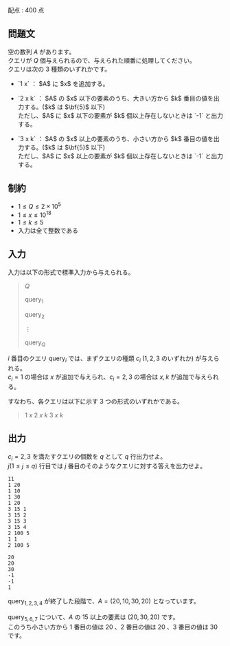 配点 : $400$ 点

## 問題文

空の数列 $A$ があります。<br>
クエリが $Q$ 個与えられるので、与えられた順番に処理してください。<br>
クエリは次の $3$ 種類のいずれかです。  

- <p>`1 x` ： $A$ に $x$ を追加する。  </p>
- <p>`2 x k` ： $A$ の $x$ 以下の要素のうち、大きい方から $k$ 番目の値を出力する。($k$ は $\bf{5}$ 以下)<br>
    ただし、$A$ に $x$ 以下の要素が $k$ 個以上存在しないときは `-1` と出力する。  </p>
- <p>`3 x k` ： $A$ の $x$ 以上の要素のうち、小さい方から $k$ 番目の値を出力する。($k$ は $\bf{5}$ 以下)<br>
    ただし、$A$ に $x$ 以上の要素が $k$ 個以上存在しないときは `-1` と出力する。  </p>

## 制約

- $1\leq Q \leq 2\times 10^5$
- $1\leq x\leq 10^{18}$
- $1\leq k\leq 5$
- 入力は全て整数である

## 入力

入力は以下の形式で標準入力から与えられる。

> $Q$
> 
> $\text{query}_1$
> 
> $\text{query}_2$
> 
> $\vdots$
> 
> $\text{query}_Q$

$i$ 番目のクエリ $\text{query}_i$ では、まずクエリの種類 $c_i$ ($1,2,3$ のいずれか) が与えられる。<br>
$c_i=1$ の場合は $x$ が追加で与えられ、$c_i=2,3$ の場合は $x,k$ が追加で与えられる。  

すなわち、各クエリは以下に示す $3$ つの形式のいずれかである。  

> $1$ $x$
> $2$ $x$ $k$
> $3$ $x$ $k$

## 出力

$c_i=2,3$ を満たすクエリの個数を $q$ として $q$ 行出力せよ。<br>
$j(1\leq j\leq q)$ 行目では $j$ 番目のそのようなクエリに対する答えを出力せよ。  

```input1
11
1 20
1 10
1 30
1 20
3 15 1
3 15 2
3 15 3
3 15 4
2 100 5
1 1
2 100 5
```

```output1
20
20
30
-1
-1
1
```

$\text{query}_{1,2,3,4}$ が終了した段階で、$A=(20,10,30,20)$ となっています。  

$\text{query}_{5,6,7}$ について、$A$ の $15$ 以上の要素は $(20,30,20)$ です。<br>
このうち小さい方から $1$ 番目の値は $20$ 、$2$ 番目の値は $20$ 、$3$ 番目の値は $30$ です。